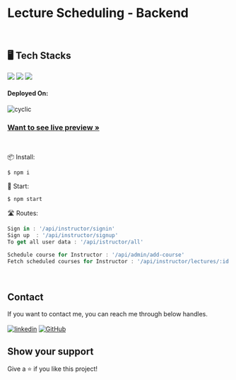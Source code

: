<h1 align="">Lecture Scheduling - Backend</h1>
   
<br />

<h2 align="">🖥️ Tech Stacks</h2>


<p align="">
  <img src="https://img.shields.io/badge/-MongoDB-4DB33D?style=for-the-badge&logo=mongodb&logoColor=FFFFFF">
  <img src="https://shields.io/badge/Express-27374D?logo=react&style=for-the-badge" >
  <img src="https://img.shields.io/badge/-Node.js-3C873A?style=for-the-badge&logo=Node.js&logoColor=white">
</p>
  
<h4 align="">Deployed On:</h4>
<p align="">
  <img src="https://img.shields.io/badge/Cyclic-430098?style=for-the-badge&logo=cyclic&logoColor=white" alt="cyclic" />
</p>

<h3 align=""><a href="https://zany-teal-pelican-wear.cyclic.app"><strong>Want to see live preview »</strong></a></h3>


<br />


📦 Install:
```sh
$ npm i 
```

🚀 Start: 
```sh
$ npm start
```

🛣️ Routes:

```js
Sign in : '/api/instructor/signin'
Sign up  : '/api/instructor/signup'
To get all user data : '/api/istructor/all'

Schedule course for Instructor : '/api/admin/add-course'
Fetch scheduled courses for Instructor : '/api/instructor/lectures/:id'
```

<br />


## Contact

If you want to contact me, you can reach me through below handles. <br /><br />
[![linkedin](https://img.shields.io/badge/Ashutosh_Pawar-0077B5?style=for-the-badge&logo=linkedin&logoColor=white)](https://www.linkedin.com/in/gurrudev/)
[![GitHub](https://img.shields.io/badge/gurrudev-27374D?style=for-the-badge&logo=Github&logoColor=white)](https://github.com/gurrudev)


## Show your support

Give a ⭐️ if you like this project!
